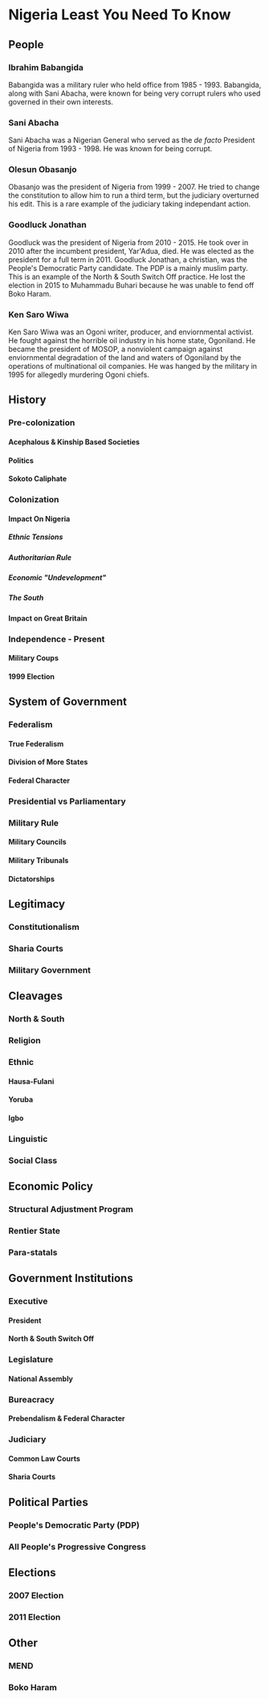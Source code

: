 # Nigeria Least You Need To Know
## People
### Ibrahim Babangida
Babangida was a military ruler who held office from 1985 - 1993. Babangida, along with Sani Abacha, were known for being very corrupt rulers who used governed in their own interests.
### Sani Abacha
Sani Abacha was a Nigerian General who served as the *de facto* President of Nigeria from 1993 - 1998. He was known for being corrupt.
### Olesun Obasanjo
Obasanjo was the president of Nigeria from 1999 - 2007. He tried to change the constitution to allow him to run a third term, but the judiciary overturned his edit. This is a rare example of the judiciary taking independant action.
### Goodluck Jonathan
Goodluck was the president of Nigeria from 2010 - 2015. He took over in 2010 after the incumbent president, Yar'Adua, died. He was elected as the president for a full term in 2011. Goodluck Jonathan, a christian, was the People's Democratic Party candidate. The PDP is a mainly muslim party. This is an example of the North & South Switch Off practice. He lost the election in 2015 to Muhammadu Buhari because he was unable to fend off Boko Haram.
### Ken Saro Wiwa
Ken Saro Wiwa was an Ogoni writer, producer, and enviornmental activist. He fought against the horrible oil industry in his home state, Ogoniland. He became the president of MOSOP, a nonviolent campaign against enviornmental degradation of the land and waters of Ogoniland by the operations of multinational oil companies. He was hanged by the military in 1995 for allegedly murdering Ogoni chiefs.
## History
### Pre-colonization
#### Acephalous & Kinship Based Societies

#### Politics
#### Sokoto Caliphate
### Colonization
#### Impact On Nigeria
##### Ethnic Tensions
##### Authoritarian Rule
##### Economic "Undevelopment"
##### The South
#### Impact on Great Britain
### Independence - Present
#### Military Coups
#### 1999 Election
## System of Government
### Federalism
#### True Federalism
#### Division of More States
#### Federal Character
### Presidential vs Parliamentary
### Military Rule
#### Military Councils
#### Military Tribunals
#### Dictatorships
## Legitimacy
### Constitutionalism
### Sharia Courts
### Military Government
## Cleavages
### North & South
### Religion
### Ethnic
#### Hausa-Fulani
#### Yoruba
#### Igbo
### Linguistic
### Social Class
## Economic Policy
### Structural Adjustment Program
### Rentier State
### Para-statals
## Government Institutions
### Executive
#### President
#### North & South Switch Off
### Legislature
#### National Assembly
### Bureacracy
#### Prebendalism & Federal Character
### Judiciary
#### Common Law Courts
#### Sharia Courts
## Political Parties
### People's Democratic Party (PDP)
### All People's Progressive Congress
## Elections
### 2007 Election
### 2011 Election
## Other
### MEND
### Boko Haram
